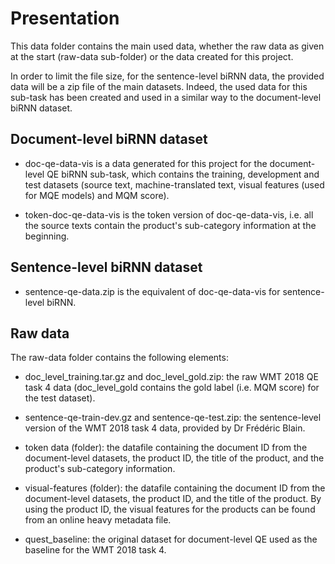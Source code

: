 # Presentation

This data folder contains the main used data, whether the raw data as given at the start (raw-data sub-folder) or the data created for this project.

In order to limit the file size, for the sentence-level biRNN data, the provided data will be a zip file of the main datasets. Indeed, the used data for this sub-task has been created and used in a similar way to the document-level biRNN dataset.

## Document-level biRNN dataset
- doc-qe-data-vis is a data generated for this project for the document-level QE biRNN sub-task, which contains the training, development and test datasets (source text, machine-translated text, visual features (used for MQE models) and MQM score).

- token-doc-qe-data-vis is the token version of doc-qe-data-vis, i.e. all the source texts contain the product's sub-category information at the beginning.

## Sentence-level biRNN dataset
- sentence-qe-data.zip is the equivalent of doc-qe-data-vis for sentence-level biRNN.

## Raw data
The raw-data folder contains the following elements:
- doc_level_training.tar.gz and doc_level_gold.zip: the raw WMT 2018 QE task 4 data (doc_level_gold contains the gold label (i.e. MQM score) for the test dataset).

- sentence-qe-train-dev.gz and sentence-qe-test.zip: the sentence-level version of the WMT 2018 task 4 data, provided by Dr Frédéric Blain.

- token data (folder): the datafile containing the document ID from the document-level datasets, the product ID, the title of the product, and the product's sub-category information.

- visual-features (folder): the datafile containing the document ID from the document-level datasets, the product ID, and the title of the product. By using the product ID, the visual features for the products can be found from an online heavy metadata file.

- quest_baseline: the original dataset for document-level QE used as the baseline for the WMT 2018 task 4.
